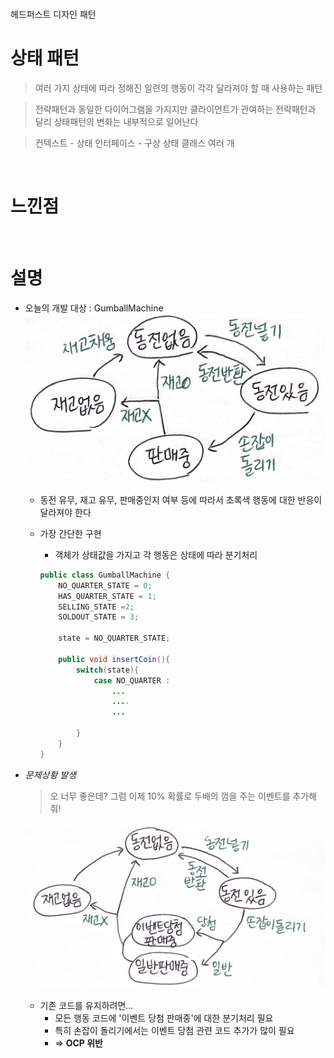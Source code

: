 <br/>

헤드퍼스트 디자인 패턴
# 상태 패턴
> 여러 가지 상태에 따라 정해진 일련의 행동이 각각 달라져야 할 때 사용하는 패턴

> 전략패턴과 동일한 다이어그램을 가지지만 클라이언트가 관여하는 전략패턴과 달리 상태패턴의 변화는 내부적으로 일어난다  

> 컨텍스트 - 상태 인터페이스 - 구상 상태 클래스 여러 개


<br/>

# 느낀점



<br/>

# 설명
- 오늘의 개발 대상 : GumballMachine
    ![](/images/state%20pattern%201.jpg)
    - 동전 유무, 재고 유무, 판매중인지 여부 등에 따라서 초록색 행동에 대한 반응이 달라져야 한다

    - 가장 간단한 구현
        - 객체가 상태값을 가지고 각 행동은 상태에 따라 분기처리 
        ```java
        public class GumballMachine {
            NO_QUARTER_STATE = 0;
            HAS_QUARTER_STATE = 1;
            SELLING_STATE =2;
            SOLDOUT_STATE = 3;

            state = NO_QUARTER_STATE;

            public void insertCoin(){
                switch(state){
                    case NO_QUARTER :
                        ...
                        ....
                        ...

                }
            }
        }
        ```

- *문제상황 발생*
    > 오 너무 좋은데? 그럼 이제 10% 확률로 두배의 껌을 주는 이벤트를 추가해줘!
    

    ![](/images/state%20pattern%202.jpg)
    - 기존 코드를 유지하려면...
        - 모든 행동 코드에 '이벤트 당첨 판매중'에 대한 분기처리 필요
        - 특히 손잡이 돌리기에서는 이벤트 당첨 관련 코드 추가가 많이 필요 
        - => **OCP 위반** 